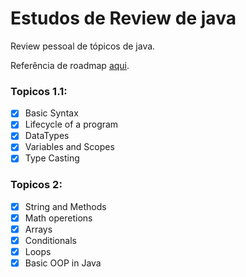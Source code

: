 # Estudos de Review de java

Review pessoal de tópicos de java.

Referência de roadmap [aqui](https://roadmap.sh/java).

### Topicos 1.1:

- [x] Basic Syntax 
- [x] Lifecycle of a program
- [x] DataTypes
- [x] Variables and Scopes
- [x] Type Casting

### Topicos 2:

- [x] String and Methods
- [x] Math operetions
- [x] Arrays
- [x] Conditionals
- [x] Loops
- [x] Basic OOP in Java